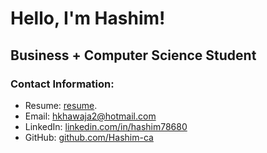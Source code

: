 # Hello, I'm Hashim!

## Business + Computer Science Student 

### Contact Information:
- Resume: [resume](https://drive.google.com/file/d/1fpr1dH93_nnttDHOwlbcaciJG3hNn86c/view?usp=sharing).
- Email: [hkhawaja2@hotmail.com](mailto:hkhawaja2@hotmail.com)
- LinkedIn: [linkedin.com/in/hashim78680](https://linkedin.com/in/hashim78680)
- GitHub: [github.com/Hashim-ca](https://github.com/Hashim-ca)
